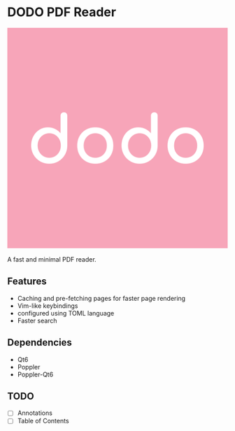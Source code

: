 # DODO PDF Reader

![dodo Logo](./logo/logo.png)

A fast and minimal PDF reader.




## Features

- Caching and pre-fetching pages for faster page rendering
- Vim-like keybindings
- configured using TOML language
- Faster search

## Dependencies

- Qt6
- Poppler
- Poppler-Qt6

## TODO

- [ ] Annotations
- [ ] Table of Contents
